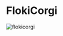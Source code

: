 # FlokiCorgi

![flokicorgi](https://user-images.githubusercontent.com/121312707/229460013-cbfcf6f8-e0c9-4ccb-b6b5-a20df2003267.png)
